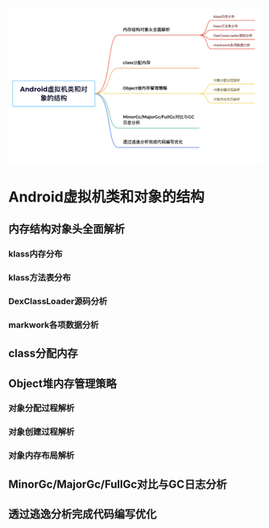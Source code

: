 ![Android虚拟机类和对象的结构](./图片/Android虚拟机类和对象的结构.png)

# Android虚拟机类和对象的结构

## 内存结构对象头全面解析

### klass内存分布

### klass方法表分布

### DexClassLoader源码分析

### markwork各项数据分析

## class分配内存

## Object堆内存管理策略

### 对象分配过程解析

### 对象创建过程解析

### 对象内存布局解析

## MinorGc/MajorGc/FullGc对比与GC日志分析

## 透过逃逸分析完成代码编写优化

